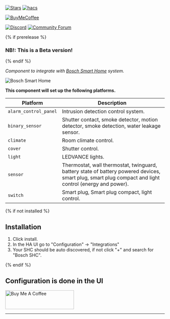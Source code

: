 [![Stars][stars-shield]][bosch_shc]
[![hacs][hacsbadge]][hacs]

[![BuyMeCoffee][buymecoffeebadge]][buymecoffee]

[![Discord][discord-shield]][discord]
[![Community Forum][forum-shield]][forum]

{% if prerelease %}
### NB!: This is a Beta version!

{% endif %}

_Component to integrate with [Bosch Smart Home][bosch_smart_home] system._

![Bosch Smart Home][bosch_smart_home_icon]

**This component will set up the following platforms.**

| Platform              | Description                                                                                                                                            |
| --------------------- | ------------------------------------------------------------------------------------------------------------------------------------------------------ |
| `alarm_control_panel` | Intrusion detection control system.                                                                                                                    |
| `binary_sensor`       | Shutter contact, smoke detector, motion detector, smoke detection, water leakage sensor.                                                                                                      |
| `climate`             | Room climate control.                                                                                                                                  |
| `cover`               | Shutter control.                                                                                                                                  |
| `light`               | LEDVANCE lights.                                                                                                                                       |
| `sensor`              | Thermostat, wall thermostat, twinguard, battery state of battery powered devices, smart plug, smart plug compact and light control (energy and power). |
| `switch`              | Smart plug, Smart plug compact, light control.                                                                                                         |

{% if not installed %}
## Installation

1. Click install.
2. In the HA UI go to "Configuration" -> "Integrations"
3. Your SHC should be auto discovered, if not click "+" and search for "Bosch SHC".

{% endif %}


## Configuration is done in the UI

<!---->

<a href="https://www.buymeacoffee.com/tschamm" target="_blank"><img src="https://cdn.buymeacoffee.com/buttons/v2/default-yellow.png" alt="Buy Me A Coffee" style="height: 60px !important;width: 217px !important;" ></a>

***

[bosch_smart_home]: https://github.com/BoschSmartHome/bosch-shc-api-docs
[bosch_smart_home_icon]: https://www.home-connect-plus.com/dist/static/partners/bosch_smart_home/Bosch_Smart_Home_290px_@2x.png
[bosch_shc]: https://github.com/tschamm/boschshc-hass
[stars-shield]: https://img.shields.io/github/stars/tschamm/boschshc-hass
[buymecoffee]: https://www.buymeacoffee.com/tschamm
[buymecoffeebadge]: https://img.shields.io/badge/buy%20me%20a%20double%20espresso-donate-yellow.svg
[hacs]: https://github.com/custom-components/hacs
[hacsbadge]: https://img.shields.io/badge/HACS-Default-orange.svg
[discord]: https://discord.gg/Qa5fW2R
[discord-shield]: https://img.shields.io/discord/330944238910963714.svg
[forum-shield]: https://img.shields.io/badge/community-forum-brightgreen.svg
[forum]: https://community.home-assistant.io/
[license]: https://github.com/tschamm/boschshc-hass/blob/main/LICENSE
[maintenance-shield]: https://img.shields.io/badge/maintainer-Thomas%20Schamm%20%40%C2%A0tschamm-blue
[user_profile]: https://github.com/tschamm